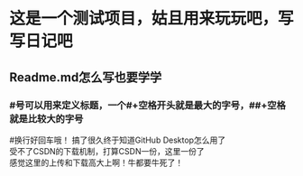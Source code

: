 # 这是一个测试项目，姑且用来玩玩吧，写写日记吧
## Readme.md怎么写也要学学
### #号可以用来定义标题，一个#+空格开头就是最大的字号，##+空格就是比较大的字号
#换行好回车哦！
搞了很久终于知道GitHub Desktop怎么用了<br>
 受不了CSDN的下载机制，打算CSDN一份，这里一份了<br>
 感觉这里的上传和下载高大上啊！牛都要牛死了！<br>
